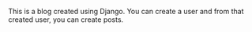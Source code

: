 This is a blog created using Django.
You can create a user and from that created user, you can create posts.

